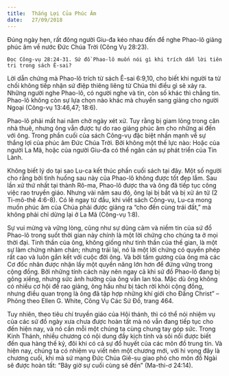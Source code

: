 ```yaml
---
title:  Thắng Lợi Của Phúc Âm
date:   27/09/2018
---
```


Đúng ngày hẹn, rất đông người Giu-đa kéo nhau đến để nghe Phao-lô giảng phúc âm về nước Đức Chúa Trời (Công Vụ 28:23).

`Đọc Công-vụ 28:24-31. Sứ đồ Phao-lô muốn nói gì khi trích dẫn lời tiên tri trong sách Ê-sai?`

Lời dẫn chứng mà Phao-lô trích từ sách Ê-sai 6:9,10, cho biết khi người ta từ chối không tiếp nhận sứ điệp thiêng liêng từ Chúa  thì điều gì sẽ xảy ra. Những người nghe Phao-lô, có người nghe và tin, còn số khác thì chẳng tin. Phao-lô không còn sự lựa chọn nào khác mà chuyển sang giảng cho người Ngoại (Công-vụ 13:46,47; 18:6).

Phao-lô phải mất hai năm chờ ngày xét xử. Tuy rằng bị giam lỏng trong căn nhà thuê, nhưng ông vẫn được tự do rao giảng phúc âm cho những ai đến với ông. Trong phần cuối của sách Công-vụ đặc biệt nhấn mạnh về sự thắng lợi của phúc âm Đức Chúa Trời. Bởi không một thế lực nào: Hoặc của người La Mã, hoặc của người Giu-đa có thể ngăn cản sự phát triển của Tin Lành.  

Không biết lý do tại sao Lu-ca kết thúc phần cuối sách tại đây. Một số người cho rằng bởi tình huống sau này của Phao-lô không được tốt đẹp lắm.  Sau lần xử thứ nhất tại thành Rô-ma, Phao-lô được tha và ông đã tiếp tục công việc rao truyền giáo. Nhưng vài năm sau đó, ông lại bị bắt và bị xử án tử (2 Ti-mô-thê 4:6-8). Có lẽ ngay từ đầu, khi viết sách Công-vụ, Lu-ca mong muốn phúc âm của Chúa phải được giảng ra “cho đến cùng trái đất,” mà không phải chỉ dừng lại ở La Mã (Công-vụ 1:8).

Sự vui mừng và vững lòng, cũng như sự dũng cảm và niềm tin của sứ đồ Phao-lô trong suốt thời gian này chính là một lời chứng cho chúng ta ở mọi thời đại. Tinh thần của ông, không giống như tinh thần của thế gian, là một sự làm chứng nhàm chán; nhưng trái lại, nó là một lời chứng có quyền phép rất cao và luôn gắn kết với cuộc đời ông. Và bởi tấm gương của ông mà các Cơ đốc nhân được nhận lấy một quyền năng lớn hơn để đứng vững trong cộng đồng. Bởi những tính cách này nên ngay cả khi sứ đồ Phao-lô đang bị gông xiềng, nhưng sức ảnh hưởng của ông vẫn lan tỏa. Mặc dù ông không có nhiều cơ hội để rao giảng, ông hầu như bị tách rời khỏi cộng đồng, nhưng điều quan trọng là ông đã tập hợp những khí giới cho Đấng Christ” – Phỏng theo Ellen G. White, Công Vụ Các Sứ Đồ, trang 464. 

Tuy nhiên, theo tiêu chí truyền giáo của Hội thánh, thì có thể nói nhiệm vụ của các sứ đồ ngày xưa chưa được hoàn tất mà nó vẫn đang tiếp tục cho đến hiện nay, và nó cần mỗi một chúng ta cùng chung tay góp sức. Trong Kinh Thánh, nhiều chương có nội dung đầy kịch tính và sôi nổi được biết đến qua hàng thế kỷ, đôi khi có cả sự đổ huyết của các môn đồ trung tín. Và hiện nay, chúng ta có nhiệm vụ viết nên một chương mới, với hi vọng đây là chương cuối, khi mà sứ mạng Đức Chúa Giê-su giao phó cho môn đồ Ngài sẽ được hoàn tất: “Bây giờ sự cuối cùng sẽ đến” (Ma-thi-ơ 24:14).